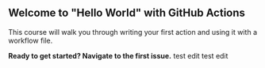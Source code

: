 ## Welcome to "Hello World" with GitHub Actions

This course will walk you through writing your first action and using it with a workflow file. 

**Ready to get started? Navigate to the first issue.**
test edit
test edit

